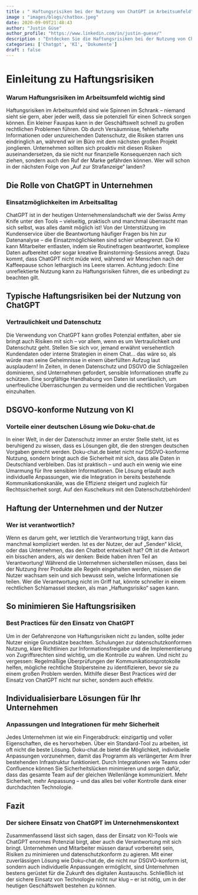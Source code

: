 ```yaml
---
title : " Haftungsrisiken bei der Nutzung von ChatGPT im Arbeitsumfeld"
image : "images/blogs/chatbox.jpeg"
date: 2020-09-09T21:48:43
author: "Justin Güse"
author_profile: "https://www.linkedin.com/in/justin-guese/"
description : "Entdecken Sie die Haftungsrisiken bei der Nutzung von ChatGPT im Arbeitsumfeld. Erfahren Sie, wie Sie rechtliche Fallstricke vermeiden und rechtssicher handeln."
categories: ['Chatgpt', 'KI', 'Dokumente']
draft : false
---
```


# Einleitung zu Haftungsrisiken

### Warum Haftungsrisiken im Arbeitsumfeld wichtig sind

Haftungsrisiken im Arbeitsumfeld sind wie Spinnen im Schrank – niemand sieht sie gern, aber jeder weiß, dass sie potenziell für einen Schreck sorgen können. Ein kleiner Fauxpas kann in der Geschäftswelt schnell zu großen rechtlichen Problemen führen. Ob durch Versäumnisse, fehlerhafte Informationen oder unzureichenden Datenschutz, die Risiken starren uns eindringlich an, während wir im Büro mit dem nächsten großen Projekt jonglieren. Unternehmen sollten sich proaktiv mit diesen Risiken auseinandersetzen, da sie nicht nur finanzielle Konsequenzen nach sich ziehen, sondern auch den Ruf der Marke gefährden können. Wer will schon in der nächsten Folge von „Auf zur Strafanzeige“ landen? 

## Die Rolle von ChatGPT in Unternehmen

### Einsatzmöglichkeiten im Arbeitsalltag

ChatGPT ist in der heutigen Unternehmenslandschaft wie der Swiss Army Knife unter den Tools – vielseitig, praktisch und manchmal überrascht man sich selbst, was alles damit möglich ist! Von der Unterstützung im Kundenservice über die Beantwortung häufiger Fragen bis hin zur Datenanalyse – die Einsatzmöglichkeiten sind schier unbegrenzt. Die KI kann Mitarbeiter entlasten, indem sie Routinefragen beantwortet, komplexe Daten aufbereitet oder sogar kreative Brainstorming-Sessions anregt. Dazu kommt, dass ChatGPT nicht müde wird, während wir Menschen nach der Kaffeepause schon lethargisch ins Leere starren. Achtung jedoch: Eine unreflektierte Nutzung kann zu Haftungsrisiken führen, die es unbedingt zu beachten gilt.

## Typische Haftungsrisiken bei der Nutzung von ChatGPT

### Vertraulichkeit und Datenschutz

Die Verwendung von ChatGPT kann großes Potenzial entfalten, aber sie bringt auch Risiken mit sich – vor allem, wenn es um Vertraulichkeit und Datenschutz geht. Stellen Sie sich vor, jemand erwähnt versehentlich Kundendaten oder interne Strategien in einem Chat... das wäre so, als würde man seine Geheimnisse in einem überfüllten Aufzug laut ausplaudern! In Zeiten, in denen Datenschutz und DSGVO die Schlagzeilen dominieren, sind Unternehmen gefordert, sensible Informationen straffe zu schützen. Eine sorgfältige Handhabung von Daten ist unerlässlich, um unerfreuliche Überraschungen zu vermeiden und die rechtlichen Vorgaben einzuhalten.

## DSGVO-konforme Nutzung von KI

### Vorteile einer deutschen Lösung wie Doku-chat.de

In einer Welt, in der der Datenschutz immer an erster Stelle steht, ist es beruhigend zu wissen, dass es Lösungen gibt, die den strengen deutschen Vorgaben gerecht werden. Doku-chat.de bietet nicht nur DSGVO-konforme Nutzung, sondern bringt auch die Sicherheit mit sich, dass alle Daten in Deutschland verbleiben. Das ist praktisch – und auch ein wenig wie eine Umarmung für Ihre sensiblen Informationen. Die Lösung erlaubt auch individuelle Anpassungen, wie die Integration in bereits bestehende Kommunikationskanäle, was die Effizienz steigert und zugleich für Rechtssicherheit sorgt. Auf den Kuschelkurs mit den Datenschutzbehörden!

## Haftung der Unternehmen und der Nutzer

### Wer ist verantwortlich?

Wenn es darum geht, wer letztlich die Verantwortung trägt, kann das manchmal kompliziert werden. Ist es der Nutzer, der auf „Senden“ klickt, oder das Unternehmen, das den Chatbot entwickelt hat? Oft ist die Antwort ein bisschen anders, als wir denken: Beide haben ihren Teil an Verantwortung! Während die Unternehmen sicherstellen müssen, dass bei der Nutzung ihrer Produkte alle Regeln eingehalten werden, müssen die Nutzer wachsam sein und sich bewusst sein, welche Informationen sie teilen. Wer die Verantwortung nicht im Griff hat, könnte schneller in einem rechtlichen Schlamassel stecken, als man „Haftungsrisiko“ sagen kann.

## So minimieren Sie Haftungsrisiken

### Best Practices für den Einsatz von ChatGPT

Um in der Gefahrenzone von Haftungsrisiken nicht zu landen, sollte jeder Nutzer einige Grundsätze beachten. Schulungen zur datenschutzkonformen Nutzung, klare Richtlinien zur Informationsfreigabe und die Implementierung von Zugriffsrechten sind wichtig, um die Kontrolle zu wahren. Und nicht zu vergessen: Regelmäßige Überprüfungen der Kommunikationsprotokolle helfen, mögliche rechtliche Stolpersteine zu identifizieren, bevor sie zu einem großen Problem werden. Mithilfe dieser Best Practices wird der Einsatz von ChatGPT nicht nur sicher, sondern auch effektiv.

## Individualisierbare Lösungen für Ihr Unternehmen

### Anpassungen und Integrationen für mehr Sicherheit

Jedes Unternehmen ist wie ein Fingerabdruck: einzigartig und voller Eigenschaften, die es hervorheben. Über ein Standard-Tool zu arbeiten, ist oft nicht die beste Lösung. Doku-chat.de bietet die Möglichkeit, individuelle Anpassungen vorzunehmen, damit das Programm als verlängerter Arm Ihrer bestehenden Infrastruktur funktioniert. Durch Integrationen wie Teams oder Confluence können Sie Sicherheitslücken minimieren und sorgen dafür, dass das gesamte Team auf der gleichen Wellenlänge kommuniziert. Mehr Sicherheit, mehr Anpassung – und das alles bei voller Kontrolle dank einer durchdachten Technologie.

## Fazit

### Der sichere Einsatz von ChatGPT im Unternehmenskontext

Zusammenfassend lässt sich sagen, dass der Einsatz von KI-Tools wie ChatGPT enormes Potenzial birgt, aber auch die Verantwortung mit sich bringt. Unternehmen und Mitarbeiter müssen darauf vorbereitet sein, Risiken zu minimieren und datenschutzkonform zu agieren. Mit einer zuverlässigen Lösung wie Doku-chat.de, die nicht nur DSGVO-konform ist, sondern auch individuelle Anpassungen ermöglicht, sind Unternehmen bestens gerüstet für die Zukunft des digitalen Austauschs. Schließlich ist der sichere Einsatz von Technologie nicht nur klug – er ist nötig, um in der heutigen Geschäftswelt bestehen zu können.